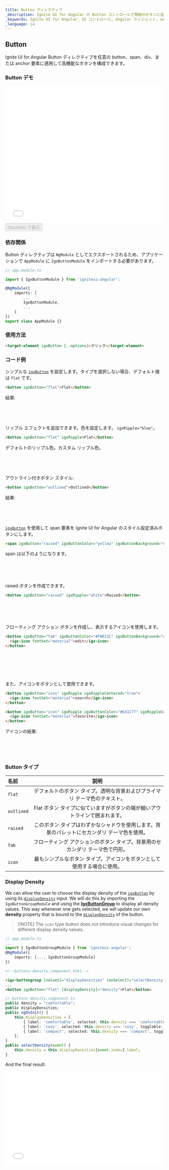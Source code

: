 ```yaml
---
title: Button ディレクティブ
_description: Ignite UI for Angular の Button コントロールで規格のボタンに定義済みテキスト、画像、およびその他の機能を追加します。
_keywords: Ignite UI for Angular, UI コントロール, Angular ウィジェット, web ウィジェット, UI ウィジェット, Angular, ネイティブ Angular コンポーネント スィート, ネイティブ Angular コントロール, ネイティブ Angular コンポーネント ライブラリ, Angular Button コンポーネント, Angular Button コントロール
_language: ja
---
```


## Button

Ignite UI for Angular Button ディレクティブを任意の button、span、div、または anchor 要素に適用して高機能なボタンを構成できます。

### Button デモ

<div class="sample-container loading" style="height: 436px">
    <iframe id="buttons-sample-iframe" seamless="" width="100%" height="100%" frameborder="0" src="{environment:demosBaseUrl}/data-entries/buttons-sample-1" onload="onSampleIframeContentLoaded(this);">
</iframe></div>

<div>
    <button data-localize="stackblitz" disabled class="stackblitz-btn" data-iframe-id="buttons-sample-iframe" data-demos-base-url="{environment:demosBaseUrl}">StackBlitz で表示</button>
</div>
<div class="divider--half"></div>

### 依存関係

Button ディレクティブは `NgModule` としてエクスポートされるため、アプリケーションで `AppModule` に `IgxButtonModule` をインポートする必要があります。

```typescript
// app.module.ts

import { IgxButtonModule } from 'igniteui-angular';

@NgModule({
    imports: [
        ...
        IgxButtonModule,
        ...
    ]
})
export class AppModule {}
```

### 使用方法

```html
<target-element igxButton [..options]>クリック</target-element>
```

### コード例

シンプルな [`igxButton`]({environment:angularApiUrl}/classes/igxbuttondirective.html) を設定します。タイプを選択しない場合、デフォルト値は `flat` です。

```html
<button igxButton="flat">Flat</button>
```

結果:

<div class="sample-container loading" style="height: 48px">
    <iframe seamless="" width="100%" height="100%" frameborder="0" data-src="{environment:demosBaseUrl}/data-entries/buttons-sample-2" class="lazyload">
</iframe></div>

リップル エフェクトを追加できます。色を設定します。 `igxRipple="blue"`。

```html
<button igxButton="flat" igxRipple>Flat</button>
```

デフォルトのリップル色。カスタム リップル色。

<div class="sample-container loading" style="height: 48px">
    <iframe seamless="" width="100%" height="100%" frameborder="0" data-src="{environment:demosBaseUrl}/data-entries/buttons-sample-3" class="lazyload">
</iframe></div>

アウトライン付きボタン スタイル:

```html
<button igxButton="outlined">Outlined</button>
```

結果:
<div class="sample-container loading" style="height: 48px">
    <iframe class="lazyload" seamless="" width="100%" height="100%" frameborder="0" data-src="{environment:demosBaseUrl}/data-entries/buttons-sample-8">
</iframe></div>

[`igxButton`]({environment:angularApiUrl}/classes/igxbuttondirective.html) を使用して span 要素を Ignite UI for Angular のスタイル設定済みボタンにします。

```html
<span igxButton="raised" igxButtonColor="yellow" igxButtonBackground="#000" igxRipple="yellow">クリック</span>
```

span は以下のようになります。

<div class="sample-container loading" style="height: 54px">
    <iframe seamless="" width="100%" height="100%" frameborder="0" data-src="{environment:demosBaseUrl}/data-entries/buttons-sample-4" class="lazyload">
</iframe></div>

raised ボタンを作成できます。　

```html
<button igxButton="raised" igxRipple="white">Raised</button>
```

<div class="sample-container loading" style="height: 54px">
    <iframe seamless="" width="100%" height="100%" frameborder="0" data-src="{environment:demosBaseUrl}/data-entries/buttons-sample-5" class="lazyload">
</iframe></div>

フローティング アクション ボタンを作成し、表示するアイコンを使用します。

```html
<button igxButton="fab" igxButtonColor="#FBB13C" igxButtonBackground="#340068" igxRipple="#FBB13C">
  <igx-icon fontSet="material">edit</igx-icon>
</button>
```

<div class="sample-container loading" style="height: 74px">
    <iframe seamless="" width="100%" height="100%" frameborder="0" data-src="{environment:demosBaseUrl}/data-entries/buttons-sample-6" class="lazyload">
</iframe></div>

また、アイコンをボタンとして使用できます。

```html
<button igxButton="icon" igxRipple igxRippleCentered="true">
  <igx-icon fontSet="material">search</igx-icon>
</button>
```

```html
<button igxButton="icon" igxRipple igxButtonColor="#E41C77" igxRippleCentered="true">
  <igx-icon fontSet="material">favorite</igx-icon>
</button>
```

アイコンの結果:

<div class="sample-container loading" style="height: 54px">
    <iframe seamless="" width="100%" height="100%" frameborder="0" data-src="{environment:demosBaseUrl}/data-entries/buttons-sample-7" class="lazyload">
</iframe></div>

<div class="divider--half"></div>

### Button タイプ

| 名前       |                                                  説明                                                  |
| :--------- | :----------------------------------------------------------------------------------------------------: |
| `flat`     |               デフォルトのボタン タイプ。透明な背景およびプライマリ テーマ色のテキスト。               |
| `outlined` |  Flat ボタン タイプに似ていますがボタンの端が細いアウトラインで囲まれます。 |
| `raised`   | このボタン タイプはわずかなシャドウを使用します。背景のパレットにセカンダリ テーマ色を使用。 |
| `fab`      |      フローティング アクションのボタン タイプ。背景用のセカンダリ テーマ色で円形。       |
| `icon`     |        最もシンプルなボタン タイプ。アイコンをボタンとして使用する場合に使用。         |

### Display Density

We can allow the user to choose the display density of the [`igxButton`]({environment:angularApiUrl}/classes/igxbuttondirective.html) by using its [`displayDensity`]({environment:angularApiUrl}/classes/igxbuttondirective.html#displaydensity) input. We will do this by importing the `IgxButtonGroupModule` and using the [**IgxButtonGroup**](buttonGroup.md) to display all density values. This way whenever one gets selected, we will update our own **density** property that is bound to the [`displayDensity`]({environment:angularApiUrl}/classes/igxbuttondirective.html#displaydensity) of the button.

> [!NOTE] The `icon` type button does not introduce visual changes for different display density values.

```typescript
// app.module.ts
...
import { IgxButtonGroupModule } from 'igniteui-angular';
@NgModule({
    imports: [..., IgxButtonGroupModule]
})
```

```html
<!--buttons-density.component.html-->

<igx-buttongroup [values]="displayDensities" (onSelect)="selectDensity($event)"></igx-buttongroup>
...
<button igxButton="flat" [displayDensity]="density">Flat</button>
```

```typescript
// buttons-density.component.ts
public density = "comfortable";
public displayDensities;
public ngOnInit() {
    this.displayDensities = [
        { label: 'comfortable', selected: this.density === 'comfortable', togglable: true },
        { label: 'cosy', selected: this.density === 'cosy', togglable: true },
        { label: 'compact', selected: this.density === 'compact', togglable: true }
    ];
}
public selectDensity(event) {
    this.density = this.displayDensities[event.index].label;
}
```

And the final result:

<div class="sample-container loading" style="height: 300px">
    <iframe id="buttons-display-density-iframe" seamless width="100%" height="100%" frameborder="0" src="{environment:demosBaseUrl}/data-entries/buttons-display-density" onload="onSampleIframeContentLoaded(this);">
</div>
<div>
<button data-localize="stackblitz" disabled class="stackblitz-btn" data-iframe-id="buttons-display-density-iframe" data-demos-base-url="{environment:demosBaseUrl}">view on stackblitz</button>
</div>
<div class="divider--half"></div>

### API リファレンス
<div class="divider--half"></div>

* [IgxButtonDirective]({environment:angularApiUrl}/classes/igxbuttondirective.html)
* [IgxButton Styles]({environment:sassApiUrl}/index.html#function-igx-button-theme)
* [IgxRippleDirective]({environment:angularApiUrl}/classes/igxrippledirective.html)

### その他のリソース

<div class="divider--half"></div>
コミュニティに参加して新しいアイデアをご提案ください。

* [Ignite UI for Angular **フォーラム** (英語)](https://www.infragistics.com/community/forums/f/ignite-ui-for-angular)
* [Ignite UI for Angular **GitHub** (英語)](https://github.com/IgniteUI/igniteui-angular)
